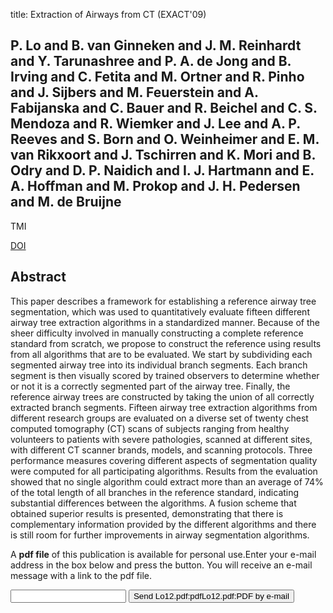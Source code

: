 title: Extraction of Airways from CT (EXACT'09)

## P. Lo and B. van Ginneken and J. M. Reinhardt and Y. Tarunashree and P. A. de Jong and B. Irving and C. Fetita and M. Ortner and R. Pinho and J. Sijbers and M. Feuerstein and A. Fabijanska and C. Bauer and R. Beichel and C. S. Mendoza and R. Wiemker and J. Lee and A. P. Reeves and S. Born and O. Weinheimer and E. M. van Rikxoort and J. Tschirren and K. Mori and B. Odry and D. P. Naidich and I. J. Hartmann and E. A. Hoffman and M. Prokop and J. H. Pedersen and M. de Bruijne
TMI

<a href="https://doi.org/10.1109/TMI.2012.2209674">DOI</a>

## Abstract
This paper describes a framework for establishing a reference airway tree segmentation, which was used to quantitatively evaluate fifteen different airway tree extraction algorithms in a standardized manner. Because of the sheer difficulty involved in manually constructing a complete reference standard from scratch, we propose to construct the reference using results from all algorithms that are to be evaluated. We start by subdividing each segmented airway tree into its individual branch segments. Each branch segment is then visually scored by trained observers to determine whether or not it is a correctly segmented part of the airway tree. Finally, the reference airway trees are constructed by taking the union of all correctly extracted branch segments. Fifteen airway tree extraction algorithms from different research groups are evaluated on a diverse set of twenty chest computed tomography (CT) scans of subjects ranging from healthy volunteers to patients with severe pathologies, scanned at different sites, with different CT scanner brands, models, and scanning protocols. Three performance measures covering different aspects of segmentation quality were computed for all participating algorithms. Results from the evaluation showed that no single algorithm could extract more than an average of 74% of the total length of all branches in the reference standard, indicating substantial differences between the algorithms. A fusion scheme that obtained superior results is presented, demonstrating that there is complementary information provided by the different algorithms and there is still room for further improvements in airway segmentation algorithms.

A <b>pdf file</b> of this publication is available for personal use.Enter your e-mail address in the box below and press the button. You will receive an e-mail message with a link to the pdf file.
<form action="sender.php">  <input type="text" name="email">  <input type="submit" value="Send Lo12.pdf:pdfLo12.pdf:PDF by e-mail"></form>